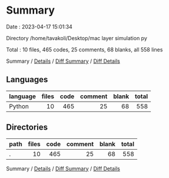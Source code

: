 # Summary

Date : 2023-04-17 15:01:34

Directory /home/tavakoli/Desktop/mac layer simulation py

Total : 10 files,  465 codes, 25 comments, 68 blanks, all 558 lines

Summary / [Details](details.md) / [Diff Summary](diff.md) / [Diff Details](diff-details.md)

## Languages
| language | files | code | comment | blank | total |
| :--- | ---: | ---: | ---: | ---: | ---: |
| Python | 10 | 465 | 25 | 68 | 558 |

## Directories
| path | files | code | comment | blank | total |
| :--- | ---: | ---: | ---: | ---: | ---: |
| . | 10 | 465 | 25 | 68 | 558 |

Summary / [Details](details.md) / [Diff Summary](diff.md) / [Diff Details](diff-details.md)